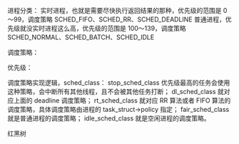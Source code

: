 
进程分类：
实时进程，也就是需要尽快执行返回结果的那种，优先级的范围是 0～99，调度策略 SCHED_FIFO、SCHED_RR、SCHED_DEADLINE
普通进程，优先级就没实时进程这么高，优先级的范围是 100～139，调度策略 SCHED_NORMAL、SCHED_BATCH、SCHED_IDLE

调度策略：


优先级：


调度策略实现逻辑，sched_class：
stop_sched_class 优先级最高的任务会使用这种策略，会中断所有其他线程，且不会被其他任务打断；
dl_sched_class 就对应上面的 deadline 调度策略；
rt_sched_class 就对应 RR 算法或者 FIFO 算法的调度策略，具体调度策略由进程的 task_struct->policy 指定；
fair_sched_class 就是普通进程的调度策略；
idle_sched_class 就是空闲进程的调度策略。


红黑树
